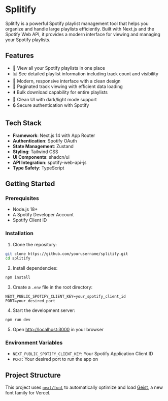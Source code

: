 # Splitify

Splitify is a powerful Spotify playlist management tool that helps you organize and handle large playlists efficiently. Built with Next.js and the Spotify Web API, it provides a modern interface for viewing and managing your Spotify playlists.

## Features

- 🎵 View all your Spotify playlists in one place
- 📊 See detailed playlist information including track count and visibility
- 📱 Modern, responsive interface with a clean design
- 🔄 Paginated track viewing with efficient data loading
- ⬇️ Bulk download capability for entire playlists
- 🎨 Clean UI with dark/light mode support
- 🔒 Secure authentication with Spotify

## Tech Stack

- **Framework**: Next.js 14 with App Router
- **Authentication**: Spotify OAuth
- **State Management**: Zustand
- **Styling**: Tailwind CSS
- **UI Components**: shadcn/ui
- **API Integration**: spotify-web-api-js
- **Type Safety**: TypeScript

## Getting Started

### Prerequisites

- Node.js 18+ 
- A Spotify Developer Account
- Spotify Client ID

### Installation

1. Clone the repository:
```bash
git clone https://github.com/yourusername/splitify.git
cd splitify
```

2. Install dependencies:
```bash
npm install
```

3. Create a `.env` file in the root directory:
```env
NEXT_PUBLIC_SPOTIFY_CLIENT_KEY=your_spotify_client_id
PORT=your_desired_port
```

4. Start the development server:
```bash
npm run dev
```

5. Open [http://localhost:3000](http://localhost:3000) in your browser

### Environment Variables

- `NEXT_PUBLIC_SPOTIFY_CLIENT_KEY`: Your Spotify Application Client ID
- `PORT`: Your desired port to run the app on

## Project Structure

This project uses [`next/font`](https://nextjs.org/docs/app/building-your-application/optimizing/fonts) to automatically optimize and load [Geist](https://vercel.com/font), a new font family for Vercel.